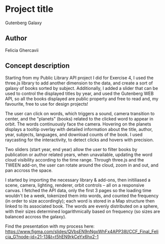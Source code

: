 # Project title
Gutenberg Galaxy

## Author
Felicia Ghercavii

## Concept description
Starting from my Public Library API project I did for Exercise 4, I used the three.js library to add another dimension to the data, and create a sort of galaxy of books sorted by subject. Additionally, I added a slider that can be used to control the displayed titles by year, and used the Gutenberg WEB API, so all the books displayed are public property and free to read and, my favourite, free to use for design projects! 

The user can click on words, which triggers a sound, camera transition to center, and the "planets" (books) related to the clicked word to appear in orbit. The words continuously face the camera. Hovering on the planets displays a tooltip overlay with detailed information about the title, author, year, subjects, languages, and download counts of the book. I used raycasting for the interactivity, to detect clicks and hovers with precision. 

Two sliders (start year, end year) allow the user to filter books by publication or author related years, when unavailable, updating the word cloud visibility according to the time range. Through three.js and the TWEEN add-on, the user can rotate around the cloud, zoom in and out, and pan accross the space.

I started by importing the necessary library & add-ons, then initiliased a scene, camera, lighting, renderer, orbit controls – all on a responsive canvas. I fetched the API data, only the first 3 pages so the loading time wouldn't be a week, tokenized them into words, and counted the frequency (in order to size accordingly); each word is stored in a Map structure then linked to its associated book. The words are evenly distributed on a sphere, with their sizes determined logarithmically based on frequency (so sizes are balanced accross the galaxy). 

Find the presentation with my process here:
https://www.figma.com/slides/QVbsEN9nNgxWhFx4APP38l/CCF_Final_Felicia_G?node-id=21-13&t=t5hEN9rkCeYx6hx2-1